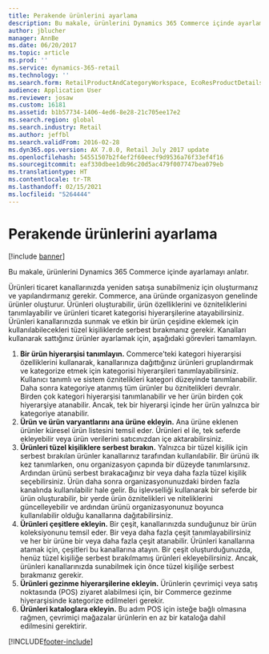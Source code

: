 ```yaml
---
title: Perakende ürünlerini ayarlama
description: Bu makale, ürünlerini Dynamics 365 Commerce içinde ayarlamayı anlatır.
author: jblucher
manager: AnnBe
ms.date: 06/20/2017
ms.topic: article
ms.prod: ''
ms.service: dynamics-365-retail
ms.technology: ''
ms.search.form: RetailProductAndCategoryWorkspace, EcoResProductDetails
audience: Application User
ms.reviewer: josaw
ms.custom: 16181
ms.assetid: b1b57734-1406-4ed6-8e28-21c705ee17e2
ms.search.region: global
ms.search.industry: Retail
ms.author: jeffbl
ms.search.validFrom: 2016-02-28
ms.dyn365.ops.version: AX 7.0.0, Retail July 2017 update
ms.openlocfilehash: 54551507b2f4ef2f60eecf9d9536a76f33ef4f16
ms.sourcegitcommit: eaf330dbee1db96c20d5ac479f007747bea079eb
ms.translationtype: HT
ms.contentlocale: tr-TR
ms.lasthandoff: 02/15/2021
ms.locfileid: "5264444"
---
```

# <a name="set-up-retail-products"></a>Perakende ürünlerini ayarlama

[!include [banner](includes/banner.md)]

Bu makale, ürünlerini Dynamics 365 Commerce içinde ayarlamayı anlatır.

Ürünleri ticaret kanallarınızda yeniden satışa sunabilmeniz için oluşturmanız ve yapılandırmanız gerekir. Commerce, ana üründe organizasyon genelinde ürünler oluşturur. Ürünleri oluşturabilir, ürün özelliklerini ve özniteliklerini tanımlayabilir ve ürünleri ticaret kategorisi hiyerarşilerine atayabilirsiniz. Ürünleri kanallarınızda sunmak ve etkin bir ürün çeşidine eklemek için kullanılabilecekleri tüzel kişiliklerde serbest bırakmanız gerekir. Kanalları kullanarak sattığınız ürünler ayarlamak için, aşağıdaki görevleri tamamlayın.

1. **Bir ürün hiyerarşisi tanımlayın.** Commerce'teki kategori hiyerarşisi özelliklerini kullanarak, kanallarınıza dağıttığınız ürünleri gruplandırmak ve kategorize etmek için kategorisi hiyerarşileri tanımlayabilirsiniz. Kullanıcı tanımlı ve sistem öznitelikleri kategori düzeyinde tanımlanabilir. Daha sonra kategoriye atanmış tüm ürünler bu öznitelikleri devralır. Birden çok kategori hiyerarşisi tanımlanabilir ve her ürün birden çok hiyerarşiye atanabilir. Ancak, tek bir hiyerarşi içinde her ürün yalnızca bir kategoriye atanabilir.
2. **Ürün ve ürün varyantlarını ana ürüne ekleyin.** Ana ürüne eklenen ürünler küresel ürün listesini temsil eder. Ürünleri el ile, tek seferde ekleyebilir veya ürün verilerini satıcınızdan içe aktarabilirsiniz.
3. **Ürünleri tüzel kişiliklere serbest bırakın.** Yalnızca bir tüzel kişilik için serbest bırakılan ürünler kanallarınız tarafından kullanılabilir. Bir ürünü ilk kez tanımlarken, onu organizasyon çapında bir düzeyde tanımlarsınız. Ardından ürünü serbest bırakacağınız bir veya daha fazla tüzel kişilik seçebilirsiniz. Ürün daha sonra organizasyonunuzdaki birden fazla kanalında kullanılabilir hale gelir. Bu işlevselliği kullanarak bir seferde bir ürün oluşturabilir, bir yerde ürün öznitelikleri ve niteliklerini güncelleyebilir ve ardından ürünü organizasyonunuz boyunca kullanılabilir olduğu kanallarına dağıtabilirsiniz.
4. **Ürünleri çeşitlere ekleyin.** Bir çeşit, kanallarınızda sunduğunuz bir ürün koleksiyonunu temsil eder. Bir veya daha fazla çeşit tanımlayabilirsiniz ve her bir ürüne bir veya daha fazla çeşit atanabilir. Ürünleri kanallarına atamak için, çeşitleri bu kanallarına atayın. Bir çeşit oluşturduğunuzda, henüz tüzel kişiliğe serbest bırakılmamış ürünleri ekleyebilirsiniz. Ancak, ürünleri kanallarınızda sunabilmek için önce tüzel kişiliğe serbest bırakmanız gerekir.
5. **Ürünleri gezinme hiyerarşilerine ekleyin.** Ürünlerin çevrimiçi veya satış noktasında (POS) ziyaret alabilmesi için, bir Commerce gezinme hiyerarşisinde kategorize edilmeleri gerekir.
6. **Ürünleri kataloglara ekleyin.** Bu adım POS için isteğe bağlı olmasına rağmen, çevrimiçi mağazalar ürünlerin en az bir kataloğa dahil edilmesini gerektirir.


[!INCLUDE[footer-include](../includes/footer-banner.md)]